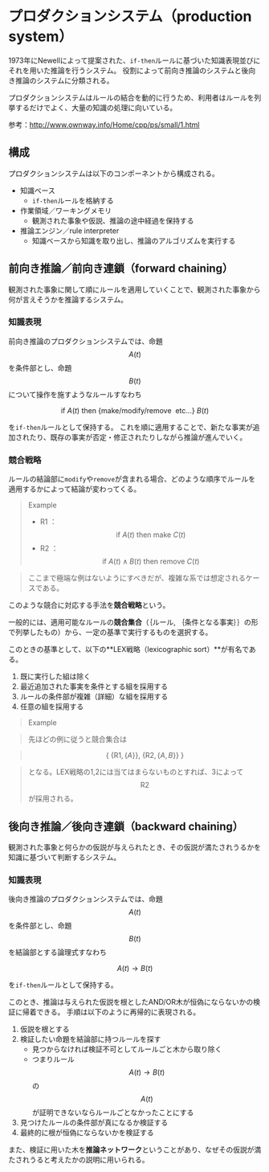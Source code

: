 # プロダクションシステム（production system）

1973年にNewellによって提案された、`if-then`ルールに基づいた知識表現並びにそれを用いた推論を行うシステム。
役割によって前向き推論のシステムと後向き推論のシステムに分類される。

プロダクションシステムはルールの結合を動的に行うため、利用者はルールを列挙するだけでよく、大量の知識の処理に向いている。

参考：http://www.ownway.info/Home/cpp/ps/small/1.html

## 構成

プロダクションシステムは以下のコンポーネントから構成される。

* 知識ベース
  * `if-then`ルールを格納する
* 作業領域／ワーキングメモリ
  * 観測された事象や仮説、推論の途中経過を保持する
* 推論エンジン／rule interpreter
  * 知識ベースから知識を取り出し、推論のアルゴリズムを実行する

## 前向き推論／前向き連鎖（forward chaining）

観測された事象に関して順にルールを適用していくことで、観測された事象から何が言えそうかを推論するシステム。

### 知識表現

前向き推論のプロダクションシステムでは、命題 $$A(t)$$ を条件部とし、命題 $$B(t)$$ について操作を施すようなルールすなわち

$$
\mathrm{if} \ A(t)\ \mathrm{then} \ \{\mathrm{make}/\mathrm{modify}/\mathrm{remove \ \ etc...}\}\ B(t)
$$

を`if-then`ルールとして保持する。
これを順に適用することで、新たな事実が追加されたり、既存の事実が否定・修正されたりしながら推論が進んでいく。

### 競合戦略

ルールの結論部に`modify`や`remove`が含まれる場合、どのような順序でルールを適用するかによって結論が変わってくる。

>Example
>* R1 ： $$\mathrm{if} \ A(t)\ \mathrm{then} \ \mathrm{make}\ C(t)$$
>* R2 ： $$\mathrm{if} \ A(t) \wedge B(t)\ \mathrm{then} \ \mathrm{remove}\ C(t)$$

>ここまで極端な例はないようにすべきだが、複雑な系では想定されるケースである。

このような競合に対応する手法を**競合戦略**という。

一般的には、適用可能なルールの**競合集合**（｛ルール, ｛条件となる事実｝｝の形で列挙したもの）から、一定の基準で実行するものを選択する。

このときの基準として、以下の**LEX戦略（lexicographic sort）**が有名である。

1. 既に実行した組は除く
2. 最近追加された事実を条件とする組を採用する
3. ルールの条件部が複雑（詳細）な組を採用する
4. 任意の組を採用する

>Example

>先ほどの例に従うと競合集合は

>$$\{\ \{\mathrm{R1},\{A\}\}, \ \{\mathrm{R2},\{A,B\}\}\ \}$$

>となる。LEX戦略の1,2には当てはまらないものとすれば、3によって $$\mathrm{R2}$$ が採用される。

## 後向き推論／後向き連鎖（backward chaining）

観測された事象と何らかの仮説が与えられたとき、その仮説が満たされうるかを知識に基づいて判断するシステム。

### 知識表現

後向き推論のプロダクションシステムでは、命題 $$A(t)$$ を条件部とし、命題 $$B(t)$$ を結論部とする論理式すなわち

$$
A(t) \rightarrow B(t)
$$

を`if-then`ルールとして保持する。

このとき、推論は与えられた仮説を根としたAND/OR木が恒偽にならないかの検証に帰着できる。
手順は以下のように再帰的に表現される。

1. 仮説を根とする
2. 検証したい命題を結論部に持つルールを探す
    * 見つからなければ検証不可としてルールごと木から取り除く
    * つまりルール $$A(t) \rightarrow B(t)$$ の $$A(t)$$ が証明できないならルールごとなかったことにする
3. 見つけたルールの条件部が真になるか検証する
4. 最終的に根が恒偽にならないかを検証する

また、検証に用いた木を**推論ネットワーク**ということがあり、なぜその仮説が満たされうると考えたかの説明に用いられる。
